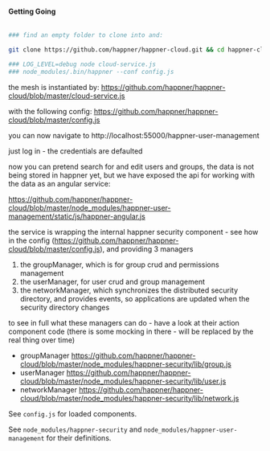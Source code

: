 
#### Getting Going

```bash

### find an empty folder to clone into and:

git clone https://github.com/happner/happner-cloud.git && cd happner-cloud && npm install && node cloud-service

### LOG_LEVEL=debug node cloud-service.js
### node_modules/.bin/happner --conf config.js

```

the mesh is instantiated by: https://github.com/happner/happner-cloud/blob/master/cloud-service.js

with the following config: https://github.com/happner/happner-cloud/blob/master/config.js

you can now navigate to http://localhost:55000/happner-user-management

just log in - the credentials are defaulted

now you can pretend search for and edit users and groups, the data is not being stored in happner yet, but we have exposed the api for working with the data as an angular service:

https://github.com/happner/happner-cloud/blob/master/node_modules/happner-user-management/static/js/happner-angular.js

the service is wrapping the internal happner security component - see how in the config (https://github.com/happner/happner-cloud/blob/master/config.js), and providing 3 managers

1. the groupManager, which is for group crud and permissions management
2. the userManager, for user crud and group management
3. the networkManager, which synchronizes the distributed security directory, and provides events, so applications are updated when the security directory changes

to see in full what these managers can do - have a look at their action component code (there is some mocking in there -  will be replaced by the real thing over time)

* groupManager https://github.com/happner/happner-cloud/blob/master/node_modules/happner-security/lib/group.js
* userManager https://github.com/happner/happner-cloud/blob/master/node_modules/happner-security/lib/user.js
* networkManager https://github.com/happner/happner-cloud/blob/master/node_modules/happner-security/lib/network.js

See `config.js` for loaded components.

See `node_modules/happner-security` and `node_modules/happner-user-management` for their definitions.


